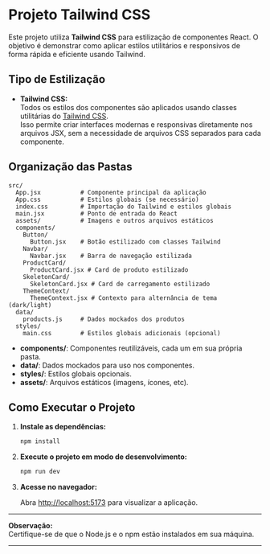 # Projeto Tailwind CSS

Este projeto utiliza **Tailwind CSS** para estilização de componentes React. O objetivo é demonstrar como aplicar estilos utilitários e responsivos de forma rápida e eficiente usando Tailwind.

## Tipo de Estilização

- **Tailwind CSS:**  
  Todos os estilos dos componentes são aplicados usando classes utilitárias do [Tailwind CSS](https://tailwindcss.com/).  
  Isso permite criar interfaces modernas e responsivas diretamente nos arquivos JSX, sem a necessidade de arquivos CSS separados para cada componente.

## Organização das Pastas

```
src/
  App.jsx           # Componente principal da aplicação
  App.css           # Estilos globais (se necessário)
  index.css         # Importação do Tailwind e estilos globais
  main.jsx          # Ponto de entrada do React
  assets/           # Imagens e outros arquivos estáticos
  components/
    Button/
      Button.jsx    # Botão estilizado com classes Tailwind
    Navbar/
      Navbar.jsx    # Barra de navegação estilizada
    ProductCard/
      ProductCard.jsx # Card de produto estilizado
    SkeletonCard/
      SkeletonCard.jsx # Card de carregamento estilizado
    ThemeContext/
      ThemeContext.jsx # Contexto para alternância de tema (dark/light)
  data/
    products.js     # Dados mockados dos produtos
  styles/
    main.css        # Estilos globais adicionais (opcional)
```

- **components/**: Componentes reutilizáveis, cada um em sua própria pasta.
- **data/**: Dados mockados para uso nos componentes.
- **styles/**: Estilos globais opcionais.
- **assets/**: Arquivos estáticos (imagens, ícones, etc).

## Como Executar o Projeto

1. **Instale as dependências:**

   ```bash
   npm install
   ```

2. **Execute o projeto em modo de desenvolvimento:**

   ```bash
   npm run dev
   ```

3. **Acesse no navegador:**

   Abra [http://localhost:5173](http://localhost:5173) para visualizar a aplicação.

---

**Observação:**  
Certifique-se de que o Node.js e o npm estão instalados em sua máquina.

---